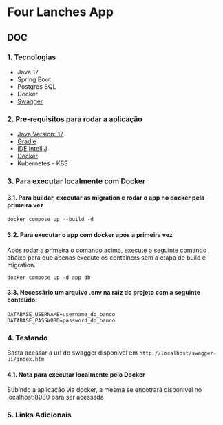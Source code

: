 # Four Lanches App

## DOC

### 1. Tecnologias
* Java 17 
* Spring Boot
* Postgres SQL
* Docker
* [Swagger](http://localhost:8080/swagger-ui/index.html)

### 2. Pre-requisitos para rodar a aplicação
* [Java Version: 17](https://www.oracle.com/java/technologies/javase/jdk17-archive-downloads.html) 
* [Gradle](https://gradle.org/install/)
* [IDE IntelliJ](https://www.jetbrains.com/idea/)
* [Docker](https://www.docker.com/)
* Kubernetes - K8S

### 3. Para executar localmente com Docker
#### 3.1. Para buildar, executar as migration e rodar o app no docker pela primeira vez

`docker compose up --build -d`

#### 3.2. Para executar o app com docker após a primeira vez
Após rodar a primeira o comando acima, execute o seguinte comando abaixo para que apenas execute 
os containers sem a etapa de build e migration.

`docker compose up -d app db`

#### 3.3. Necessário um arquivo .env na raiz do projeto com a seguinte conteúdo:
```
DATABASE_USERNAME=username_do_banco  
DATABASE_PASSWORD=password_do_banco
```

### 4. Testando
Basta acessar a url do swagger disponivel em `http://localhost/swagger-ui/index.htm`

#### 4.1. Nota para executar localmente pelo Docker
Subindo a aplicação via docker, a mesma se encotrará disponível no localhost:8080 para ser acessada


### 5. Links Adicionais
